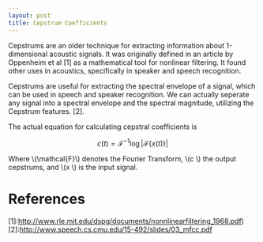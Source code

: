 ```yaml
---
layout: post
title: Cepstrum Coefficients
---
```


Cepstrums are an older technique for extracting information about 1-dimensional acoustic signals. It was originally defined in an article by Oppenheim et al [1] as a mathematical tool for nonlinear filtering. It found other uses in acoustics, specifically in speaker and speech recognition.

Cepstrums are useful for extracting the spectral envelope of a signal, which can be used in speech and speaker recognition. We can actually seperate any signal into a spectral envelope and the spectral magnitude, utilizing the Cepstrum features. [2].

The actual equation for calculating cepstral coefficients is 

$$c(t) =  \mathcal{F}^{-1}{\log | \mathcal{F}\left\{x(t)\} |} $$

Where \\(\mathcal{F}\\) denotes the Fourier Transform, \\(c \\) the output cepstrums, and \\(x \\) is the input signal.












# References
[1]:http://www.rle.mit.edu/dspg/documents/nonnlinearfiltering_1968.pdf)
[2]:http://www.speech.cs.cmu.edu/15-492/slides/03_mfcc.pdf